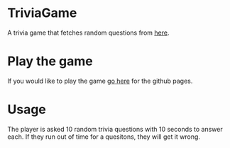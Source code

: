 # TriviaGame
A trivia game that fetches random questions from [here](https://opentdb.com/api_config.php).
# Play the game
If you would like to play the game [go here](https://jamisonngordon.github.io/TriviaGame/) for the github pages.
# Usage
The player is asked 10 random trivia questions with 10 seconds to answer each. If they run out of time for a quesitons, they will get it wrong.